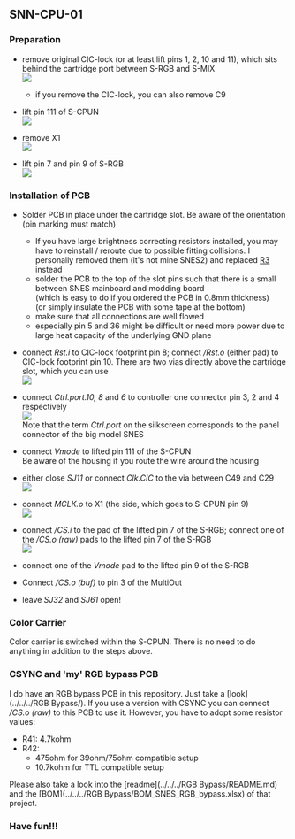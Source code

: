 ## SNN-CPU-01



### Preparation

- remove original CIC-lock (or at least lift pins 1, 2, 10 and 11), which sits behind the cartridge port between S-RGB and S-MIX  
  ![](./CIC-lock.jpg)
  - if you remove the CIC-lock, you can also remove C9

- lift pin 111 of S-CPUN  
  ![](./SCPUN_111_lifted.jpg)

- remove X1  
  ![](./X1_removed.jpg)

- lift pin 7 and pin 9 of S-RGB  
  ![](./SRGB_Pins_lifted.jpg)


### Installation of PCB

- Solder PCB in place under the cartridge slot. Be aware of the orientation (pin marking must match)
  
  - If you have large brightness correcting resistors installed, you may have to reinstall / reroute due to possible fitting collisions. I personally removed them (it's not mine SNES2) and replaced [R3](https://github.com/borti4938/SNES-AddOn-PCBs/tree/master/RGB%20Bypass#brightness-and-ghosting-issues) instead
  - solder the PCB to the top of the slot pins such that there is a small between SNES mainboard and modding board  
    (which is easy to do if you ordered the PCB in 0.8mm thickness)  
    (or simply insulate the PCB with some tape at the bottom)
  - make sure that all connections are well flowed
  - especially pin 5 and 36 might be difficult or need more power due to large heat capacity of the underlying GND plane
- connect _Rst.i_  to CIC-lock footprint pin 8; connect _/Rst.o_ (either pad) to CIC-lock footprint pin 10. There are two vias directly above the cartridge slot, which you can use  
  ![](./reset_in_out.jpg)  
- connect _Ctrl.port.10, 8_ and _6_ to controller one connector pin 3, 2 and 4 respectively  
  ![](./controller_1.jpg)   
  Note that the term _Ctrl.port_ on the silkscreen corresponds to the panel connector of the big model SNES 
- connect _Vmode_ to lifted pin 111 of the S-CPUN  
  Be aware of the housing if you route the wire around the housing
- either close _SJ11_ or connect _Clk.CIC_ to the via between C49 and C29  
  ![](./cic_clk.jpg)
- connect _MCLK.o_ to X1 (the side, which goes to S-CPUN pin 9)  
  ![](./MCLK_connected.jpg)
- connect _/CS.i_ to the pad of the lifted pin 7 of the S-RGB; connect one of the _/CS.o (raw)_ pads to the lifted pin 7 of the S-RGB  
  ![](./csync.jpg)
- connect one of the _Vmode_ pad to the lifted pin 9 of the S-RGB
- Connect _/CS.o (buf)_ to pin 3 of the MultiOut
- leave _SJ32_ and _SJ61_  open!

### Color Carrier

Color carrier is switched within the S-CPUN. There is no need to do anything in addition to the steps above.

### CSYNC and 'my' RGB bypass PCB

I do have an RGB bypass PCB in this repository. Just take a [look](../../../RGB Bypass/). If you use a version with CSYNC you can connect _/CS.o (raw)_ to this PCB to use it. However, you have to adopt some resistor values:

- R41: 4.7kohm
- R42:
  - 475ohm for 39ohm/75ohm compatible setup
  - 10.7kohm for TTL compatible setup

Please also take a look into the [readme](../../../RGB Bypass/README.md) and the [BOM](../../../RGB Bypass/BOM_SNES_RGB_bypass.xlsx) of that project.

### Have fun!!!